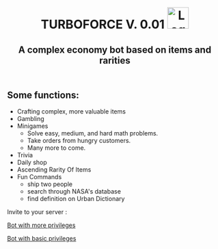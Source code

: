 

<!--DOCTYPE html-->

</head>
<html>

<header>

<h1 class>TURBOFORCE V. 0.01 <img id = 'logo' src = 'https://i.postimg.cc/MpdWxtP7/jacoblogo-994.png' alt = 'Logo-image' width = 50 length = 50 </img>  </h1>
    <div>
    <h2>
    A complex economy bot based on items and rarities 
    </h2>
     </div>
</header>

<body>
   <h2 id = 'listHeader' >Some functions: </h2>
 <ul>  
 
 <li> Crafting complex, more valuable items
 <li> Gambling
 <li> Minigames 
 
 <ul> 
    <li> Solve easy, medium, and hard math problems.
    <li> Take orders from hungry customers.
    <li> Many more to come.
</ul>


 <li> Trivia
 <li> Daily shop
 <li> Ascending Rarity Of Items
 <li> Fun Commands 
    <ul>
    <li> ship two people
    <li> search through NASA's database
    <li> find definition on Urban Dictionary
    </ul>
 </ul>

<p>Invite to your server :

<a href = 'https://discord.com/oauth2/authorize?client_id=703728624645439670&scope=bot&permissions=2147483639'> Bot with more privileges</a>

<a href = 'https://discord.com/oauth2/authorize?client_id=703728624645439670&scope=bot&permissions=205777984'>  Bot with basic privileges </a>
 </p>




</body>

</html>